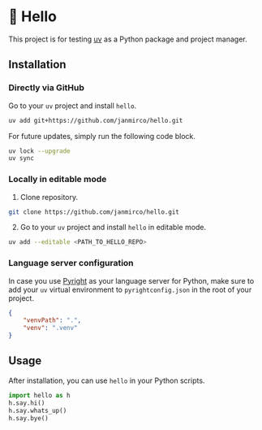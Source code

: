 # 👋 Hello

This project is for testing [uv](https://docs.astral.sh/uv/) as a Python package and project manager.

## Installation

### Directly via GitHub

Go to your `uv` project and install `hello`.

```bash
uv add git+https://github.com/janmirco/hello.git
```

For future updates, simply run the following code block.

```bash
uv lock --upgrade
uv sync
```

### Locally in editable mode

1. Clone repository.

```bash
git clone https://github.com/janmirco/hello.git
```

2. Go to your `uv` project and install `hello` in editable mode.

```bash
uv add --editable <PATH_TO_HELLO_REPO>
```

### Language server configuration

In case you use [Pyright](https://github.com/microsoft/pyright) as your language server for Python, make sure to add your `uv` virtual environment to `pyrightconfig.json` in the root of your project.

```json
{
    "venvPath": ".",
    "venv": ".venv"
}
```

## Usage

After installation, you can use `hello` in your Python scripts.

```python
import hello as h
h.say.hi()
h.say.whats_up()
h.say.bye()
```
